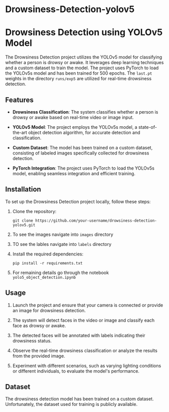 # Drowsiness-Detection-yolov5

# Drowsiness Detection using YOLOv5 Model

The Drowsiness Detection project utilizes the YOLOv5 model for classifying whether a person is drowsy or awake. It leverages deep learning techniques and a custom dataset to train the model. The project uses PyTorch to load the YOLOv5s model and has been trained for 500 epochs. The `last.pt` weights in the directory `runs/exp5` are utilized for real-time drowsiness detection.

## Features

- **Drowsiness Classification**: The system classifies whether a person is drowsy or awake based on real-time video or image input.

- **YOLOv5 Model**: The project employs the YOLOv5s model, a state-of-the-art object detection algorithm, for accurate detection and classification.

- **Custom Dataset**: The model has been trained on a custom dataset, consisting of labeled images specifically collected for drowsiness detection.

- **PyTorch Integration**: The project uses PyTorch to load the YOLOv5s model, enabling seamless integration and efficient training.

## Installation

To set up the Drowsiness Detection project locally, follow these steps:

1. Clone the repository:

   ```shell
   git clone https://github.com/your-username/drowsiness-detection-yolov5.git
2. To see the images navigate into `images` directory
3. TO see the lables navigate into `labels` directory
4. Install the required dependencies:
   ```shell
   pip install -r requirements.txt
5. For remaining details go through the notebook `yolo5_object_detection.ipynb`
## Usage
1. Launch the project and ensure that your camera is connected or provide an image for drowsiness detection.

2. The system will detect faces in the video or image and classify each face as drowsy or awake.

3. The detected faces will be annotated with labels indicating their drowsiness status.

4. Observe the real-time drowsiness classification or analyze the results from the provided image.

5. Experiment with different scenarios, such as varying lighting conditions or different individuals, to evaluate the model's performance.
## Dataset
The drowsiness detection model has been trained on a custom dataset. Unfortunately, the dataset used for training is publicly available.

